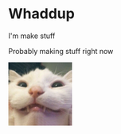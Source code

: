 <!DOCTYPE html>
<html>
<head>
<title>My guthib page or something idk</title>
</head>
<body>
<h1>Whaddup</h1>

<P>
I'm make stuff
  
Probably making stuff right now
</P>

<img src=https://github.com/Electrisoma/electrisoma/blob/main/assets/stupid%20cat.jpg width="128">
</body>
</html>
